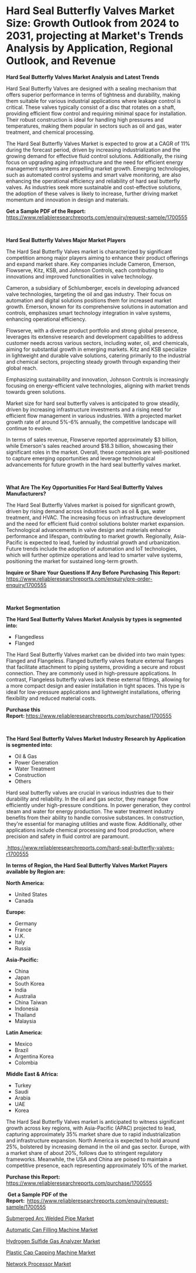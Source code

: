 <p><h1>Hard Seal Butterfly Valves Market Size: Growth Outlook from 2024 to 2031, projecting at Market's Trends Analysis by Application, Regional Outlook, and Revenue</h1></p><p><strong>Hard Seal Butterfly Valves Market Analysis and Latest Trends</strong></p>
<p><p>Hard Seal Butterfly Valves are designed with a sealing mechanism that offers superior performance in terms of tightness and durability, making them suitable for various industrial applications where leakage control is critical. These valves typically consist of a disc that rotates on a shaft, providing efficient flow control and requiring minimal space for installation. Their robust construction is ideal for handling high pressures and temperatures, making them popular in sectors such as oil and gas, water treatment, and chemical processing.</p><p>The Hard Seal Butterfly Valves Market is expected to grow at a CAGR of 11% during the forecast period, driven by increasing industrialization and the growing demand for effective fluid control solutions. Additionally, the rising focus on upgrading aging infrastructure and the need for efficient energy management systems are propelling market growth. Emerging technologies, such as automated control systems and smart valve monitoring, are also enhancing the operational efficiency and reliability of hard seal butterfly valves. As industries seek more sustainable and cost-effective solutions, the adoption of these valves is likely to increase, further driving market momentum and innovation in design and materials.</p></p>
<p><strong>Get a Sample PDF of the Report:&nbsp;</strong> <a href="https://www.reliableresearchreports.com/enquiry/request-sample/1700555?utm_campaign=1611&utm_medium=2&utm_source=Github&utm_content=ia&utm_term=30102024&utm_id=hard-seal-butterfly-valves">https://www.reliableresearchreports.com/enquiry/request-sample/1700555</a></p>
<p>&nbsp;</p>
<p><strong>Hard Seal Butterfly Valves Major Market Players</strong></p>
<p><p>The Hard Seal Butterfly Valves market is characterized by significant competition among major players aiming to enhance their product offerings and expand market share. Key companies include Cameron, Emerson, Flowserve, Kitz, KSB, and Johnson Controls, each contributing to innovations and improved functionalities in valve technology.</p><p>Cameron, a subsidiary of Schlumberger, excels in developing advanced valve technologies, targeting the oil and gas industry. Their focus on automation and digital solutions positions them for increased market growth. Emerson, known for its comprehensive solutions in automation and controls, emphasizes smart technology integration in valve systems, enhancing operational efficiency.</p><p>Flowserve, with a diverse product portfolio and strong global presence, leverages its extensive research and development capabilities to address customer needs across various sectors, including water, oil, and chemicals, aiming for substantial growth in emerging markets. Kitz and KSB specialize in lightweight and durable valve solutions, catering primarily to the industrial and chemical sectors, projecting steady growth through expanding their global reach.</p><p>Emphasizing sustainability and innovation, Johnson Controls is increasingly focusing on energy-efficient valve technologies, aligning with market trends towards green solutions.</p><p>Market size for hard seal butterfly valves is anticipated to grow steadily, driven by increasing infrastructure investments and a rising need for efficient flow management in various industries. With a projected market growth rate of around 5%-6% annually, the competitive landscape will continue to evolve.</p><p>In terms of sales revenue, Flowserve reported approximately $3 billion, while Emerson's sales reached around $18.3 billion, showcasing their significant roles in the market. Overall, these companies are well-positioned to capture emerging opportunities and leverage technological advancements for future growth in the hard seal butterfly valves market.</p></p>
<p>&nbsp;</p>
<p><strong>What Are The Key Opportunities For Hard Seal Butterfly Valves Manufacturers?</strong></p>
<p><p>The Hard Seal Butterfly Valves market is poised for significant growth, driven by rising demand across industries such as oil & gas, water treatment, and HVAC. The increasing focus on infrastructure development and the need for efficient fluid control solutions bolster market expansion. Technological advancements in valve design and materials enhance performance and lifespan, contributing to market growth. Regionally, Asia-Pacific is expected to lead, fueled by industrial growth and urbanization. Future trends include the adoption of automation and IoT technologies, which will further optimize operations and lead to smarter valve systems, positioning the market for sustained long-term growth.</p></p>
<p><strong>Inquire or Share Your Questions If Any Before Purchasing This Report:</strong> <a href="https://www.reliableresearchreports.com/enquiry/pre-order-enquiry/1700555?utm_campaign=1611&utm_medium=2&utm_source=Github&utm_content=ia&utm_term=30102024&utm_id=hard-seal-butterfly-valves">https://www.reliableresearchreports.com/enquiry/pre-order-enquiry/1700555</a></p>
<p>&nbsp;</p>
<p><strong>Market Segmentation</strong></p>
<p><strong>The Hard Seal Butterfly Valves Market Analysis by types is segmented into:</strong></p>
<p><ul><li>Flangedless</li><li>Flanged</li></ul></p>
<p><p>The Hard Seal Butterfly Valves market can be divided into two main types: Flanged and Flangeless. Flanged butterfly valves feature external flanges that facilitate attachment to piping systems, providing a secure and robust connection. They are commonly used in high-pressure applications. In contrast, Flangeless butterfly valves lack these external fittings, allowing for a more compact design and easier installation in tight spaces. This type is ideal for low-pressure applications and lightweight installations, offering flexibility and reduced material costs.</p></p>
<p><strong>Purchase this Report:&nbsp;</strong><a href="https://www.reliableresearchreports.com/purchase/1700555?utm_campaign=1611&utm_medium=2&utm_source=Github&utm_content=ia&utm_term=30102024&utm_id=hard-seal-butterfly-valves">https://www.reliableresearchreports.com/purchase/1700555</a></p>
<p>&nbsp;</p>
<p><strong>The Hard Seal Butterfly Valves Market Industry Research by Application is segmented into:</strong></p>
<p><ul><li>Oil & Gas</li><li>Power Generation</li><li>Water Treatment</li><li>Construction</li><li>Others</li></ul></p>
<p><p>Hard seal butterfly valves are crucial in various industries due to their durability and reliability. In the oil and gas sector, they manage flow efficiently under high-pressure conditions. In power generation, they control steam and water for energy production. The water treatment industry benefits from their ability to handle corrosive substances. In construction, they're essential for managing utilities and waste flow. Additionally, other applications include chemical processing and food production, where precision and safety in fluid control are paramount.</p></p>
<p><a href="https://www.reliableresearchreports.com/hard-seal-butterfly-valves-r1700555?utm_campaign=1611&utm_medium=2&utm_source=Github&utm_content=ia&utm_term=30102024&utm_id=hard-seal-butterfly-valves">&nbsp;https://www.reliableresearchreports.com/hard-seal-butterfly-valves-r1700555</a></p>
<p><strong>In terms of Region, the Hard Seal Butterfly Valves Market Players available by Region are:</strong></p>
<p>
    <p> <strong> North America: </strong>
        <ul>
            <li>United States</li>
            <li>Canada</li>
        </ul>
        </p> 
    <p> <strong> Europe: </strong>
        <ul>
            <li>Germany</li>
            <li>France</li>
            <li>U.K.</li>
            <li>Italy</li>
            <li>Russia</li>
        </ul>
        </p> 
    <p> <strong> Asia-Pacific: </strong>
        <ul>
            <li>China</li>
            <li>Japan</li>
            <li>South Korea</li>
            <li>India</li>
            <li>Australia</li>
            <li>China Taiwan</li>
            <li>Indonesia</li>
            <li>Thailand</li>
            <li>Malaysia</li>
        </ul>
        </p> 
    <p> <strong> Latin America: </strong>
        <ul>
            <li>Mexico</li>
            <li>Brazil</li>
            <li>Argentina Korea</li>
            <li>Colombia</li>
        </ul>
        </p> 
    <p> <strong> Middle East & Africa: </strong>
        <ul>
            <li>Turkey</li>
            <li>Saudi</li>
            <li>Arabia</li>
            <li>UAE</li>
            <li>Korea</li>
        </ul>
    </p>
    </p>
<p><p>The Hard Seal Butterfly Valves market is anticipated to witness significant growth across key regions, with Asia-Pacific (APAC) projected to lead, capturing approximately 35% market share due to rapid industrialization and infrastructure expansion. North America is expected to hold around 25%, bolstered by increasing demand in the oil and gas sector. Europe, with a market share of about 20%, follows due to stringent regulatory frameworks. Meanwhile, the USA and China are poised to maintain a competitive presence, each representing approximately 10% of the market.</p></p>
<p><strong>Purchase this Report: </strong><a href="https://www.reliableresearchreports.com/purchase/1700555?utm_campaign=1611&utm_medium=2&utm_source=Github&utm_content=ia&utm_term=30102024&utm_id=hard-seal-butterfly-valves">https://www.reliableresearchreports.com/purchase/1700555</a></p>
<p>&nbsp;<strong>Get a Sample PDF of the Report:&nbsp;&nbsp;</strong><a href="https://www.reliableresearchreports.com/enquiry/request-sample/1700555?utm_campaign=1611&utm_medium=2&utm_source=Github&utm_content=ia&utm_term=30102024&utm_id=hard-seal-butterfly-valves">https://www.reliableresearchreports.com/enquiry/request-sample/1700555</a></p>
<p><strong></strong></p>
<p><p><a href="https://www.linkedin.com/pulse/surfing-submerged-arc-welded-pipe-wave-riding-market-currents-htnxe?utm_campaign=1611&utm_medium=2&utm_source=Github&utm_content=ia&utm_term=30102024&utm_id=hard-seal-butterfly-valves">Submerged Arc Welded Pipe Market</a></p><p><a href="https://www.linkedin.com/pulse/automatic-can-filling-machine-market-trends-insights-type-application-7nfle?utm_campaign=1611&utm_medium=2&utm_source=Github&utm_content=ia&utm_term=30102024&utm_id=hard-seal-butterfly-valves">Automatic Can Filling Machine Market</a></p><p><a href="https://www.linkedin.com/pulse/hydrogen-sulfide-gas-analyzer-market-innovations-trends-comprehensive-og26c?utm_campaign=1611&utm_medium=2&utm_source=Github&utm_content=ia&utm_term=30102024&utm_id=hard-seal-butterfly-valves">Hydrogen Sulfide Gas Analyzer Market</a></p><p><a href="https://www.linkedin.com/pulse/global-plastic-cap-capping-machine-market-trends-innovations-1fljc?utm_campaign=1611&utm_medium=2&utm_source=Github&utm_content=ia&utm_term=30102024&utm_id=hard-seal-butterfly-valves">Plastic Cap Capping Machine Market</a></p><p><a href="https://www.linkedin.com/pulse/sustainability-trends-network-processor-industry-market-pzmbc?utm_campaign=1611&utm_medium=2&utm_source=Github&utm_content=ia&utm_term=30102024&utm_id=hard-seal-butterfly-valves">Network Processor Market</a></p></p>